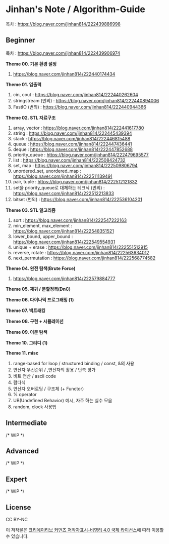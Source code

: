 # Jinhan's Note / Algorithm-Guide

목차 : https://blog.naver.com/jinhan814/222439886998

## Beginner

목차 : https://blog.naver.com/jinhan814/222439906974

**Theme 00. 기본 환경 설정**
1) https://blog.naver.com/jinhan814/222440174434

**Theme 01. 입출력**
1) cin, cout : https://blog.naver.com/jinhan814/222440262604
2) stringstream (번외) : https://blog.naver.com/jinhan814/222440894006
3) FastIO (번외) : https://blog.naver.com/jinhan814/222440944366

**Theme 02. STL 자료구조**
1) array, vector : https://blog.naver.com/jinhan814/222441617780
2) string : https://blog.naver.com/jinhan814/222445439394
3) stack : https://blog.naver.com/jinhan814/222446815488
4) queue : https://blog.naver.com/jinhan814/222447436441
5) deque : https://blog.naver.com/jinhan814/222447852688
6) priority_queue : https://blog.naver.com/jinhan814/222479695577
7) list : https://blog.naver.com/jinhan814/222508424732
8) set, map : https://blog.naver.com/jinhan814/222509806794
9) unordered_set, unordered_map : https://blog.naver.com/jinhan814/222511139491
10) pair, tuple : https://blog.naver.com/jinhan814/222512121832
11) set을 priority_queue로 대체하는 테크닉 (번외) : https://blog.naver.com/jinhan814/222512213833
12) bitset (번외) : https://blog.naver.com/jinhan814/222536104201

**Theme 03. STL 알고리즘**
1) sort : https://blog.naver.com/jinhan814/222547222163
2) min_element, max_element : https://blog.naver.com/jinhan814/222548351521
3) lower_bound, upper_bound : https://blog.naver.com/jinhan814/222549554931
4) unique + erase : https://blog.naver.com/jinhan814/222551512915
5) reverse, rotate : https://blog.naver.com/jinhan814/222563634012
6) next_permutation : https://blog.naver.com/jinhan814/222568774582

**Theme 04. 완전 탐색(Brute Force)**
1) https://blog.naver.com/jinhan814/222579884777

**Theme 05. 재귀 / 분할정복(DnC)**

**Theme 06. 다이나믹 프로그래밍 (1)**

**Theme 07. 백트래킹**

**Theme 08. 구현 + 시뮬레이션**

**Theme 09. 이분 탐색**

**Theme 10. 그리디 (1)**

**Theme 11. misc**
1) range-based for loop / structured binding / const, &의 사용
2) 연산자 우선순위 / ,연산자의 활용 / 단축 평가
3) 비트 연산 / ascii code
4) 람다식
5) 연산자 오버로딩 / 구조체 (+ Functor)
6) % operator
7) UB(Undefined Behavior) 예시, 자주 하는 실수 모음
8) random, clock 사용법

## Intermediate

/* WIP */

## Advanced

/* WIP */

## Expert

/* WIP */

## License

CC BY-NC

이 저작물은 [크리에이티브 커먼즈 저작자표시-비영리 4.0 국제 라이선스](https://creativecommons.org/licenses/by-nc/2.0/kr/)에 따라 이용할 수 있습니다.
